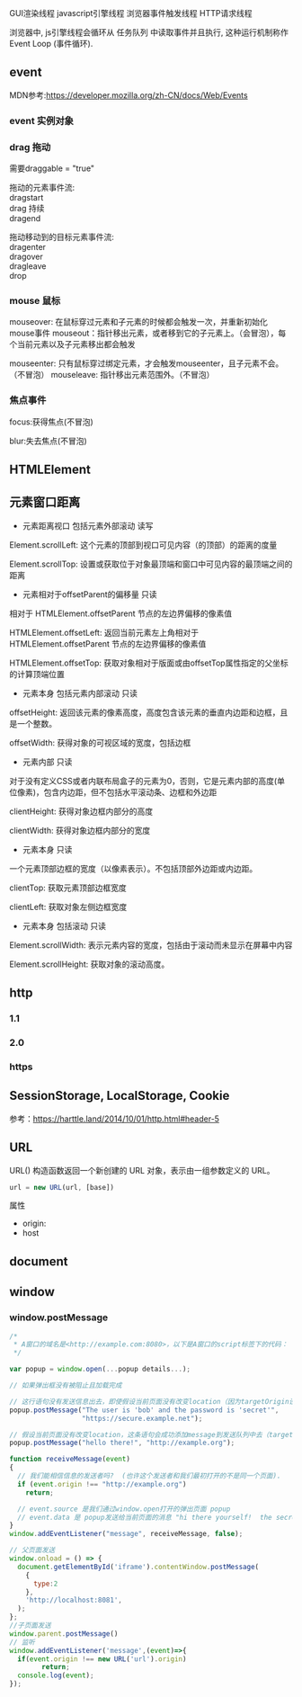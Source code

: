 GUI渲染线程
javascript引擎线程
浏览器事件触发线程
HTTP请求线程


浏览器中, js引擎线程会循环从 任务队列 中读取事件并且执行, 这种运行机制称作 Event Loop (事件循环).


## **event**

MDN参考:https://developer.mozilla.org/zh-CN/docs/Web/Events

### event 实例对象



###  **drag 拖动**

需要draggable = "true"

拖动的元素事件流:  
dragstart  
drag 持续  
dragend

拖动移动到的目标元素事件流:  
dragenter  
dragover  
dragleave  
drop

### **mouse 鼠标**

mouseover: 在鼠标穿过元素和子元素的时候都会触发一次，并重新初始化mouse事件
mouseout：指针移出元素，或者移到它的子元素上。（会冒泡），每个当前元素以及子元素移出都会触发

mouseenter: 只有鼠标穿过绑定元素，才会触发mouseenter，且子元素不会。（不冒泡）
mouseleave: 指针移出元素范围外。（不冒泡）

### **焦点事件**

focus:获得焦点(不冒泡)

blur:失去焦点(不冒泡)



## **HTMLElement**


## **元素窗口距离**

- 元素距离视口 包括元素外部滚动  读写

Element.scrollLeft: 这个元素的顶部到视口可见内容（的顶部）的距离的度量

Element.scrollTop: 设置或获取位于对象最顶端和窗口中可见内容的最顶端之间的距离

- 元素相对于offsetParent的偏移量 只读

相对于  HTMLElement.offsetParent 节点的左边界偏移的像素值

HTMLElement.offsetLeft: 返回当前元素左上角相对于  HTMLElement.offsetParent 节点的左边界偏移的像素值

HTMLElement.offsetTop: 获取对象相对于版面或由offsetTop属性指定的父坐标的计算顶端位置


- 元素本身 包括元素内部滚动 只读

offsetHeight: 返回该元素的像素高度，高度包含该元素的垂直内边距和边框，且是一个整数。

offsetWidth: 获得对象的可视区域的宽度，包括边框

- 元素内部 只读

对于没有定义CSS或者内联布局盒子的元素为0，否则，它是元素内部的高度(单位像素)，包含内边距，但不包括水平滚动条、边框和外边距

clientHeight: 获得对象边框内部分的高度

clientWidth: 获得对象边框内部分的宽度


- 元素本身 只读

一个元素顶部边框的宽度（以像素表示）。不包括顶部外边距或内边距。

clientTop: 获取元素顶部边框宽度

clientLeft: 获取对象左侧边框宽度

- 元素本身 包括滚动 只读

Element.scrollWidth: 表示元素内容的宽度，包括由于滚动而未显示在屏幕中内容

Element.scrollHeight: 获取对象的滚动高度。



## **http**

### 1.1



### 2.0


### https



## **SessionStorage, LocalStorage, Cookie**

参考：https://harttle.land/2014/10/01/http.html#header-5


## **URL**

URL() 构造函数返回一个新创建的 URL 对象，表示由一组参数定义的 URL。

```js
url = new URL(url, [base])

```

属性

- origin:
- host





## **document**





## **window**


### **window.postMessage**

```js
/*
 * A窗口的域名是<http://example.com:8080>，以下是A窗口的script标签下的代码：
 */

var popup = window.open(...popup details...);

// 如果弹出框没有被阻止且加载完成

// 这行语句没有发送信息出去，即使假设当前页面没有改变location（因为targetOrigin设置不对）
popup.postMessage("The user is 'bob' and the password is 'secret'",
                  "https://secure.example.net");

// 假设当前页面没有改变location，这条语句会成功添加message到发送队列中去（targetOrigin设置对了）
popup.postMessage("hello there!", "http://example.org");

function receiveMessage(event)
{
  // 我们能相信信息的发送者吗?  (也许这个发送者和我们最初打开的不是同一个页面).
  if (event.origin !== "http://example.org")
    return;

  // event.source 是我们通过window.open打开的弹出页面 popup
  // event.data 是 popup发送给当前页面的消息 "hi there yourself!  the secret response is: rheeeeet!"
}
window.addEventListener("message", receiveMessage, false);

```


```js
// 父页面发送
window.onload = () => {
  document.getElementById('iframe').contentWindow.postMessage(
    {
      type:2
    },
    'http://localhost:8081',
  );
};
//子页面发送
window.parent.postMessage()
// 监听
window.addEventListener('message',(event)=>{
  if(event.origin !== new URL('url').origin)
        return;
  console.log(event);
});

```